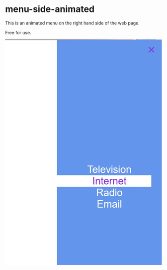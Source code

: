 # menu-side-animated

This is an animated menu on the right hand side of the web page.

Free for use.

[![](https://github.com/fernangon/menu-side-animated/blob/master/photoback.jpg)](http://https://github.com/fernangon/menu-side-animated/blob/master/photoback.jpg)
